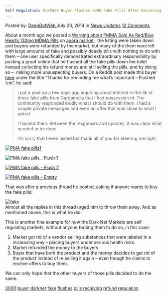 ```yaml
---
Self Regulation: DarkNet Buyer Flushes 3000 Fake Pills After Recieving A Refund
---
```

<article class="post-listing post-6592 post type-post status-publish format-standard has-post-thumbnail hentry  tag-1850 tag-buyer tag-darknet tag-fake tag-flushes tag-pills tag-recieving tag-refund tag-regulation">
    <div class="post-inner">
        <span>Posted by: <a href="https://www.deepdotweb.com/author/admin/" title="">DeepDotWeb </a></span>
    <span>July 23, 2014</span>
    <span>in <a href="https://www.deepdotweb.com/category/news-updates/" rel="category tag">News Updates</a></span>
    <span><a href="https://www.deepdotweb.com/2014/07/23/self-regulation-darknet-buyer-flushes-3000-fake-pills-recieving-refund/#comments">12 Comments</a></span>
    </p>
    <div class="clear"></div>
    <div class="entry">
    <p class="post-box-title">About a month ago we posted a <a title="Permalink to Warning: PMMA Sold As Red/Blue Hearts 130mg MDMA Pills" href="http://www.deepdotweb.com/2014/06/09/warning-pmma-sold-as-redblue-hearts-130mg-mdma-pills/" rel="bookmark">Warning about PMMA Sold As Red/Blue Hearts 130mg MDMA Pills</a> on <a href="http://www.deepdotweb.com/marketplace-directory/listing/agora-market">agora market</a>,  the listing were taken down and buyers were refunded by the market, but many of the them were left with large amounts of fake and possibly deadly pills with nothing to do with them &#8211; one user specifically demonstrated extraordinary responsibility by posting a proof online that he flushed all the fake pills down the toilet instead collecting his refund money and still selling the pills, and by doing so &#8211;  risking more unsuspecting buyers. On a Reddit post made this buyer <a href="http://www.reddit.com/r/DarkNetMarkets/comments/2bi309/thanks_for_reminding_me_whats_important_flushed_em/">here</a> under the title &#8220;Thanks for reminding me what&#8217;s important &#8211; Flushed &#8217;em&#8221;, he said:</p>
    <blockquote><p>I put a post up a few days ago inquiring about interest in the 3k of those fake pills from Gargamella that I had possession of. The community responded loudly what I should do with them. I had a couple private messages and even an offer that was close to what I asked.</p>
    <p>I flushed them. Between the responses and upvotes, it was clear what needed to be done.</p>
    <p>I&#8217;m sorry that I even asked but thank all of you for steering me right.</p></blockquote>
    <p><a href="/imgs/2014/07/1.jpg"><img class="aligncenter  wp-image-6594" src="/imgs/2014/07/1.jpg" alt="PMA fake pills1" width="546" height="307" srcset="/imgs/2014/07/1.jpg 4128w, /imgs/2014/07/1-300x169.jpg 300w, /imgs/2014/07/1-1024x576.jpg 1024w" sizes="(max-width: 546px) 100vw, 546px" /></a></p>
    <p><a href="/imgs/2014/07/2.jpg"><img class="aligncenter wp-image-6595" src="/imgs/2014/07/2.jpg" alt="PMA fake pills - Flush 1" width="546" height="307" srcset="/imgs/2014/07/2.jpg 4128w, /imgs/2014/07/2-300x169.jpg 300w, /imgs/2014/07/2-1024x576.jpg 1024w" sizes="(max-width: 546px) 100vw, 546px" /></a></p>
    <p><a href="/imgs/2014/07/3.jpg"><img class="aligncenter wp-image-6596 size-large" src="/imgs/2014/07/3-1024x576.jpg" alt="PMA fake pills - Flush 2" width="618" height="347" srcset="/imgs/2014/07/3-1024x576.jpg 1024w, /imgs/2014/07/3-300x169.jpg 300w" sizes="(max-width: 618px) 100vw, 618px" /></a></p>
    <p><a href="/imgs/2014/07/4.jpg"><img class="aligncenter wp-image-6597" src="/imgs/2014/07/4.jpg" alt="PMA fake pills - Empty" width="546" height="307" srcset="/imgs/2014/07/4.jpg 4128w, /imgs/2014/07/4-300x169.jpg 300w, /imgs/2014/07/4-1024x576.jpg 1024w" sizes="(max-width: 546px) 100vw, 546px" /></a></p>
    <p>That was after a previous thread he posted, asking if anyone wants to buy the fake pills:</p>
    <p><a href="/imgs/2014/07/fake.png"><img class="aligncenter size-full wp-image-6593" src="/imgs/2014/07/fake.png" alt="fake" width="860" height="187" srcset="/imgs/2014/07/fake.png 860w, /imgs/2014/07/fake-300x65.png 300w" sizes="(max-width: 860px) 100vw, 860px" /></a><br />
    Almost all the replies in this thread urged him to throw them away. And as mentioned above, this is what he did.</p>
    <p>This is another fine example for how the Dark Net Markets are self regulating markets, without anyone forcing them to do so, in this case:</p>
    <ol>
    <li>Market got rid of a vendor selling substances that were labeled in a misleading way &#8211; placing buyers under serious health risks.</li>
    <li>Market refunded the money to the buyers</li>
    <li>Buyer that have both the product and the money decides to get rid of the product instead of re selling it again &#8211; even though he claims to receive offers to buy them.</li>
    </ol>
    <p>We can only hope that the other buyers of those pills decided to do the same.</p>
    </div>
    <a href="https://www.deepdotweb.com/tag/3000/" rel="tag">3000</a> <a href="https://www.deepdotweb.com/tag/buyer/" rel="tag">buyer</a> <a href="https://www.deepdotweb.com/tag/darknet/" rel="tag">darknet</a> <a href="https://www.deepdotweb.com/tag/fake/" rel="tag">fake</a> <a href="https://www.deepdotweb.com/tag/flushes/" rel="tag">flushes</a> <a href="https://www.deepdotweb.com/tag/pills/" rel="tag">pills</a> <a href="https://www.deepdotweb.com/tag/recieving/" rel="tag">recieving</a> <a href="https://www.deepdotweb.com/tag/refund/" rel="tag">refund</a> <a href="https://www.deepdotweb.com/tag/regulation/" rel="tag">regulation</a></span> <span style="display:none" class="updated">2014-07-23</span>
    <div style="display:none" class="vcard author" itemprop="author" itemscope itemtype="http://schema.org/Person"><strong class="fn" itemprop="name">
    </div>
</article>

